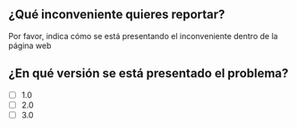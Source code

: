 ## ¿Qué inconveniente quieres reportar?
Por favor, indica cómo se está presentando el inconveniente dentro de la página web

## ¿En qué versión se está presentado el problema?
- [ ] 1.0
- [ ] 2.0
- [ ] 3.0
